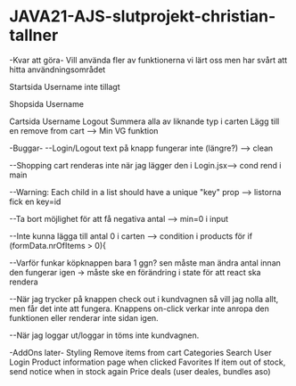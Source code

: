 # JAVA21-AJS-slutprojekt-christian-tallner

-Kvar att göra-
Vill använda fler av funktionerna vi lärt oss men har svårt att hitta användningsområdet

Startsida
Username inte tillagt

Shopsida
Username

Cartsida
Username
Logout
Summera alla av liknande typ i carten
Lägg till en remove from cart --> Min VG funktion


-Buggar-
--Login/Logout text på knapp fungerar inte (längre?) --> clean

--Shopping cart renderas inte när jag lägger den i Login.jsx--> cond rend i main

--Warning: Each child in a list should have a unique "key" prop --> listorna fick en key=id

--Ta bort möjlighet för att få negativa antal --> min=0 i input

--Inte kunna lägga till antal 0 i carten --> condition i products för if (formData.nrOfItems > 0){

--Varför funkar köpknappen bara 1 ggn? sen måste man ändra antal innan den fungerar igen
-> måste ske en förändring i state för att react ska rendera

--När jag trycker på knappen check out i kundvagnen så vill jag nolla allt, men får det inte att fungera. Knappens on-click verkar inte anropa den funktionen eller renderar inte sidan igen.

--När jag loggar ut/loggar in töms inte kundvagnen.


-AddOns later-
Styling
Remove items from cart
Categories
Search
User Login 
Product information page when clicked
Favorites
If item out of stock, send notice when in stock again
Price deals (user deales, bundles aso) 